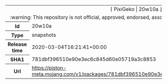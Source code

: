<html><table>
<tr><td colspan="2" align="center"><img width="0" height="0"><br/>⌈ PixiGeko | 20w10a ⌋<br/><img width="0" height="0"></td></tr>
<tr><td colspan="2" align="center"><img width="0" height="0"><br/>
:warning: This repository is not official, approved, endorsed, associated or connected with Mojang :warning:
<br/><img width="0" height="0"></td></tr>
<tr><th>Id</th><td>20w10a</td></tr>
<tr><th>Type</th><td>snapshots</td></tr>
<tr><th>Release time</th><td>2020-03-04T16:21:41+00:00</td></tr>
<tr><th>SHA1</th><td>781dbf396510e90e3ec6c845d60e05719a3c8853</td></tr>
<tr><th>Url</th><td><a href="https://piston-meta.mojang.com/v1/packages/781dbf396510e90e3ec6c845d60e05719a3c8853/20w10a.json">https://piston-meta.mojang.com/v1/packages/781dbf396510e90e3ec6c845d60e05719a3c8853/20w10a.json</a></td></tr>